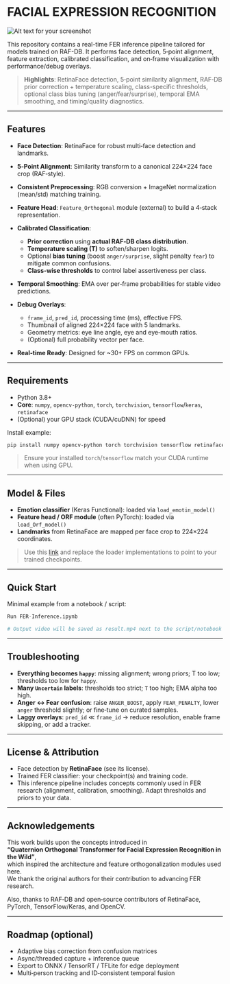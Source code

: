 # FACIAL EXPRESSION RECOGNITION

![Alt text for your screenshot](https://recfaces.com/wp-content/uploads/2021/03/rf-emotion-recognition-rf-830x495-1.jpeg)

This repository contains a real-time FER inference pipeline tailored for models trained on RAF-DB. It performs face detection, 5‑point alignment, feature extraction, calibrated classification, and on‑frame visualization with performance/debug overlays.

> **Highlights**: RetinaFace detection, 5‑point similarity alignment, RAF‑DB prior correction + temperature scaling, class-specific thresholds, optional class bias tuning (anger/fear/surprise), temporal EMA smoothing, and timing/quality diagnostics.

---

## Features

* **Face Detection**: RetinaFace for robust multi‑face detection and landmarks.
* **5‑Point Alignment**: Similarity transform to a canonical 224×224 face crop (RAF‑style).
* **Consistent Preprocessing**: RGB conversion + ImageNet normalization (mean/std) matching training.
* **Feature Head**: `Feature_Orthogonal` module (external) to build a 4‑stack representation.
* **Calibrated Classification**:

  * **Prior correction** using **actual RAF‑DB class distribution**.
  * **Temperature scaling (T)** to soften/sharpen logits.
  * Optional **bias tuning** (boost `anger/surprise`, slight penalty `fear`) to mitigate common confusions.
  * **Class‑wise thresholds** to control label assertiveness per class.
* **Temporal Smoothing**: EMA over per‑frame probabilities for stable video predictions.
* **Debug Overlays**:

  * `frame_id`, `pred_id`, processing time (ms), effective FPS.
  * Thumbnail of aligned 224×224 face with 5 landmarks.
  * Geometry metrics: eye line angle, eye and eye‑mouth ratios.
  * (Optional) full probability vector per face.
* **Real‑time Ready**: Designed for ~30+ FPS on common GPUs.

---

## Requirements

* Python 3.8+
* **Core**: `numpy`, `opencv-python`, `torch`, `torchvision`, `tensorflow`/`keras`, `retinaface`
* (Optional) your GPU stack (CUDA/cuDNN) for speed

Install example:

```bash
pip install numpy opencv-python torch torchvision tensorflow retinaface
```

> Ensure your installed `torch`/`tensorflow` match your CUDA runtime when using GPU.

---

## Model & Files

* **Emotion classifier** (Keras Functional): loaded via `load_emotin_model()`
* **Feature head / ORF module** (often PyTorch): loaded via `load_Orf_model()`
* **Landmarks** from RetinaFace are mapped per face crop to 224×224 coordinates.

> Use this [link](https://drive.google.com/drive/folders/1V5ekizaf0Aitx08z4Xggva2DNS77_6me?usp=sharing) and replace the loader implementations to point to your trained checkpoints.

---

## Quick Start

Minimal example from a notebook / script:

```python
Run FER-Inference.ipynb

# Output video will be saved as result.mp4 next to the script/notebook
```

---

## Troubleshooting

* **Everything becomes `happy`**: missing alignment; wrong priors; T too low; thresholds too low for `happy`.
* **Many `Uncertain` labels**: thresholds too strict; `T` too high; EMA alpha too high.
* **Anger ↔ Fear confusion**: raise `ANGER_BOOST`, apply `FEAR_PENALTY`, lower `anger` threshold slightly; or fine‑tune on curated samples.
* **Laggy overlays**: `pred_id` ≪ `frame_id` → reduce resolution, enable frame skipping, or add a tracker.

---

## License & Attribution

* Face detection by **RetinaFace** (see its license).
* Trained FER classifier: your checkpoint(s) and training code.
* This inference pipeline includes concepts commonly used in FER research (alignment, calibration, smoothing). Adapt thresholds and priors to your data.

---

##  Acknowledgements

This work builds upon the concepts introduced in  
**“Quaternion Orthogonal Transformer for Facial Expression Recognition in the Wild”**,  
which inspired the architecture and feature orthogonalization modules used here.  
We thank the original authors for their contribution to advancing FER research.

Also, thanks to RAF‑DB and open‑source contributors of RetinaFace, PyTorch, TensorFlow/Keras, and OpenCV.

---

## Roadmap (optional)

* Adaptive bias correction from confusion matrices
* Async/threaded capture + inference queue
* Export to ONNX / TensorRT / TFLite for edge deployment
* Multi‑person tracking and ID‑consistent temporal fusion


